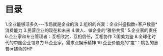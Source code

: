 # 目录
1.企业能够活多久---市场就是企业的浪
2.组织的兴衰：企业兴盛指数=客户数量*消费能力
3.民营企业的现在和未来
4.做人、做企业的“雅俗共赏”
5.企业家的责任
6.企业家和专业管理者：互相欣赏，互相信任，互相协作
7.国美为鉴
8.全球化时代的中国企业领导力
9.企业家，需求点娱乐精神
10.企业价值观的“度”：桃色的惠普or褪色的HP
